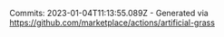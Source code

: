 Commits: 2023-01-04T11:13:55.089Z - Generated via https://github.com/marketplace/actions/artificial-grass
<br>
